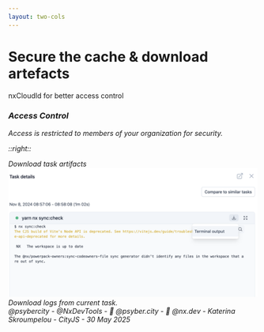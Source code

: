 ```yaml
---
layout: two-cols
---
```


# Secure the cache & download artefacts

<div class="mt-8 pr-8">
  <div v-click class="text-xl mb-8">
  nxCloudId for better access control
  </div>

  <div v-click class="bg-blue-50 dark:bg-blue-900 p-6 rounded-lg mt-8">
    <h3 class="font-bold text-lg mb-4">
      <i class="i-mdi-shield-check mr-2" />
      Access Control
    </h3>
    <p class="text-sm">
      Access is restricted to members of your organization for security.
    </p>
  </div>
</div>

::right::

  <div v-click class="flex-1 ml-8">
    <div class="border dark:border-gray-700 rounded-lg p-4">
      <div class="text-center mb-4 font-bold">Download task artifacts</div>
      <div class="w-full h-64 bg-gray-100 dark:bg-gray-800 rounded flex items-center justify-center">
        <img 
        src="../images/download-task-artifacts.png" 
        alt="Download task artifacts" 
        />
      </div>
      <div class="text-sm text-center mt-4 text-gray-500">
        Download logs from current task.
      </div>
    </div>
  </div>

  <div class="absolute bottom-4 left-0 right-0 text-gray-400 text-sm text-center">
  @psybercity - @NxDevTools - 🦋 @psyber.city - 🦋 @nx.dev - Katerina Skroumpelou - CityJS - 30 May 2025
</div>